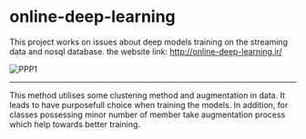 # online-deep-learning
This project works on issues about deep models training on the streaming data and nosql database. the website link: http://online-deep-learning.ir/

![PPP1](https://user-images.githubusercontent.com/84702784/203244690-987fefef-5724-49fe-b8cb-0a2cafdef678.png)

----------------------------------------------------------------------------------------------------
This method utilises some clustering method and augmentation in data. It leads to have purposefull choice when training the models. In addition, for classes possessing minor number of member take augmentation process which help towards better training.
